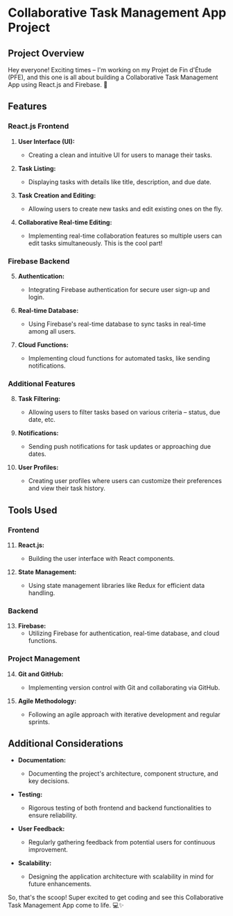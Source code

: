 # Collaborative Task Management App Project

## Project Overview

Hey everyone! Exciting times – I'm working on my Projet de Fin d'Étude (PFE), and this one is all about building a Collaborative Task Management App using React.js and Firebase. 🚀

## Features

### React.js Frontend

1. **User Interface (UI):**
   - Creating a clean and intuitive UI for users to manage their tasks.

2. **Task Listing:**
   - Displaying tasks with details like title, description, and due date.

3. **Task Creation and Editing:**
   - Allowing users to create new tasks and edit existing ones on the fly.

4. **Collaborative Real-time Editing:**
   - Implementing real-time collaboration features so multiple users can edit tasks simultaneously. This is the cool part!

### Firebase Backend

5. **Authentication:**
   - Integrating Firebase authentication for secure user sign-up and login.

6. **Real-time Database:**
   - Using Firebase's real-time database to sync tasks in real-time among all users.

7. **Cloud Functions:**
   - Implementing cloud functions for automated tasks, like sending notifications.

### Additional Features

8. **Task Filtering:**
   - Allowing users to filter tasks based on various criteria – status, due date, etc.

9. **Notifications:**
   - Sending push notifications for task updates or approaching due dates.

10. **User Profiles:**
    - Creating user profiles where users can customize their preferences and view their task history.

## Tools Used

### Frontend

11. **React.js:**
    - Building the user interface with React components.

12. **State Management:**
    - Using state management libraries like Redux for efficient data handling.

### Backend

13. **Firebase:**
    - Utilizing Firebase for authentication, real-time database, and cloud functions.

### Project Management

14. **Git and GitHub:**
    - Implementing version control with Git and collaborating via GitHub.

15. **Agile Methodology:**
    - Following an agile approach with iterative development and regular sprints.

## Additional Considerations

- **Documentation:**
  - Documenting the project's architecture, component structure, and key decisions.

- **Testing:**
  - Rigorous testing of both frontend and backend functionalities to ensure reliability.

- **User Feedback:**
  - Regularly gathering feedback from potential users for continuous improvement.

- **Scalability:**
  - Designing the application architecture with scalability in mind for future enhancements.

So, that's the scoop! Super excited to get coding and see this Collaborative Task Management App come to life. 💻✨
